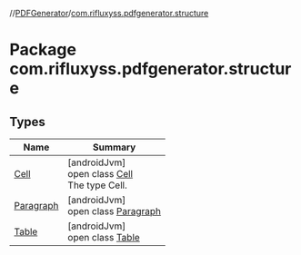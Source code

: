//[PDFGenerator](../../index.md)/[com.rifluxyss.pdfgenerator.structure](index.md)

# Package com.rifluxyss.pdfgenerator.structure

## Types

| Name | Summary |
|---|---|
| [Cell](-cell/index.md) | [androidJvm]<br>open class [Cell](-cell/index.md)<br>The type Cell. |
| [Paragraph](-paragraph/index.md) | [androidJvm]<br>open class [Paragraph](-paragraph/index.md) |
| [Table](-table/index.md) | [androidJvm]<br>open class [Table](-table/index.md) |
